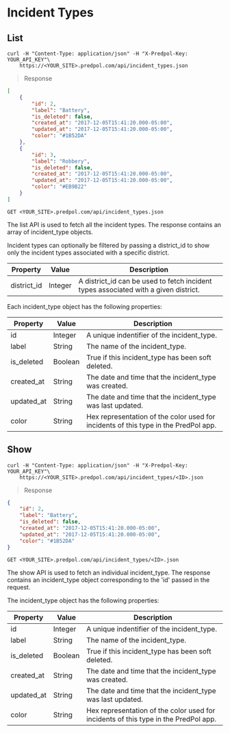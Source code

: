 # Incident Types

## List

```shell
curl -H "Content-Type: application/json" -H "X-Predpol-Key: YOUR_API_KEY"\
    https://<YOUR_SITE>.predpol.com/api/incident_types.json
```

>Response

```json
[
    {
        "id": 2,
        "label": "Battery",
        "is_deleted": false,
        "created_at": "2017-12-05T15:41:20.000-05:00",
        "updated_at": "2017-12-05T15:41:20.000-05:00",
        "color": "#1B52DA"
    },
    {
        "id": 3,
        "label": "Robbery",
        "is_deleted": false,
        "created_at": "2017-12-05T15:41:20.000-05:00",
        "updated_at": "2017-12-05T15:41:20.000-05:00",
        "color": "#EB9B22"
    }
]
```

`GET <YOUR_SITE>.predpol.com/api/incident_types.json`

The list API is used to fetch all the incident types. The response contains an array of incident_type objects.

Incident types can optionally be filtered by passing a district_id to show only the incident types associated with a specific district.

Property | Value | Description
--------- | ----- | -----------
district_id | Integer | A district_id can be used to fetch incident types associated with a given district.

Each incident_type object has the following properties:

Property | Value | Description
--------- | ----------- | ----------
id | Integer | A unique indentifier of the incident_type.
label | String | The name of the incident_type.
is_deleted | Boolean | True if this incident_type has been soft deleted.
created_at | String | The date and time that the incident_type was created.
updated_at | String | The date and time that the incident_type was last updated.
color | String | Hex representation of the color used for incidents of this type in the PredPol app.

## Show

```shell
curl -H "Content-Type: application/json" -H "X-Predpol-Key: YOUR_API_KEY"\
    https://<YOUR_SITE>.predpol.com/api/incident_types/<ID>.json
```

> Response

```json
{
    "id": 2,
    "label": "Battery",
    "is_deleted": false,
    "created_at": "2017-12-05T15:41:20.000-05:00",
    "updated_at": "2017-12-05T15:41:20.000-05:00",
    "color": "#1B52DA"
}
```


`GET <YOUR_SITE>.predpol.com/api/incident_types/<ID>.json`

The show API is used to fetch an individual incident_type. The response contains an incident_type object corresponding to the 'id' passed in the request.

The incident_type object has the following properties:

Property | Value | Description
--------- | ----------- | ----------
id | Integer | A unique indentifier of the incident_type.
label | String | The name of the incident_type.
is_deleted | Boolean | True if this incident_type has been soft deleted.
created_at | String | The date and time that the incident_type was created.
updated_at | String | The date and time that the incident_type was last updated.
color | String | Hex representation of the color used for incidents of this type in the PredPol app.
